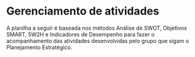 # Gerenciamento de atividades

A planilha a seguir é baseada nos métodos Análise de SWOT, Objetivos SMART, 5W2H e Indicadores de Desempenho para fazer o acompanhamento das atividades desenvolvidas pelo grupo que sigam o Planejamento Estratégico.
